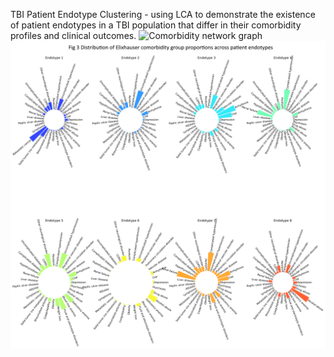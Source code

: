 TBI Patient Endotype Clustering - using LCA to demonstrate the existence of patient endotypes in a TBI population that differ in their comorbidity profiles and clinical outcomes. 
![Comorbidity network graph](/data/zdemo2.png "Comorbidity network graph")
![Comorbidity endotypes](/data/zdemo1.png "Comorbidity endotypes")
